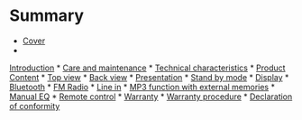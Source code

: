 # Summary

* [Cover](README.md)
* 
[Introduction](01-Introduction.md)
* 
[Care and maintenance](02-care.md)
* 
[Technical characteristics](03-technical.md)
* 
[Product Content](04-content.md)
* 
[Top view](05-topview.md)
* 
[Back view](06-backview.md)
*
[Presentation](07-presentation.md)
*
[Stand by mode](08-standby.md)
* 
[Display](08b-display.md)
*
[Bluetooth](09-BT.md)
* 
[FM Radio](11-radio.md)
*
[Line in](12-linein.md)
* 
[MP3 function with external memories](10-mpfuntion.md)
* 
[Manual EQ](13-manualeq.md)
*
[Remote control](15-remote.md)
*
[Warranty](16-warranty.md)
* 
[Warranty procedure](17-warrantyprocedure.md)
* 
[Declaration of conformity](18-declaration.md)

